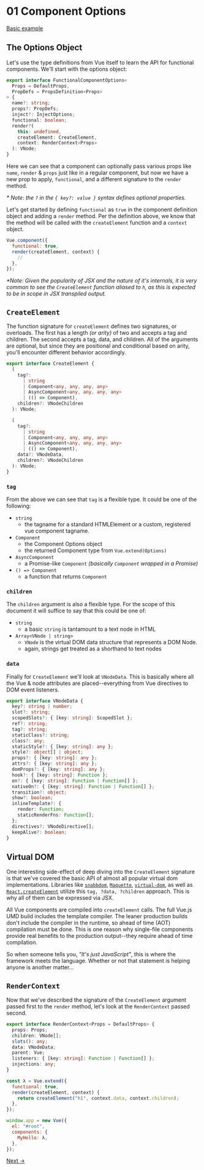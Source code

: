 # 01 Component Options

[Basic example](http://localhost:3000/01.html)

## The Options Object

Let's use the type definitions from Vue itself to learn the API for functional
components. We'll start with the options object:

```ts
export interface FunctionalComponentOptions<
  Props = DefaultProps,
  PropDefs = PropsDefinition<Props>
> {
  name?: string;
  props?: PropDefs;
  inject?: InjectOptions;
  functional: boolean;
  render?(
    this: undefined,
    createElement: CreateElement,
    context: RenderContext<Props>
  ): VNode;
}
```

Here we can see that a component can optionally pass various props like `name`,
`render` & `props` just like in a regular component, but now we have a new prop
to apply, `functional`, and a different signature to the `render` method.

_\* Note: the `?` in the `{ key?: value }` syntax defines optional properties._

Let's get started by defining `functional` as `true` in the component definition
object and adding a `render` method. Per the definition above, we know that the
method will be called with the `createElement` function and a `context` object.

```js
Vue.component({
  functional: true,
  render(createElement, context) {
    //
  },
});
```

_\*Note: Given the popularity of JSX and the nature of it's internals, it is
very common to see the `CreateElement` function aliased to `h`, as this is
expected to be in scope in JSX transpiled output._

## `CreateElement`

The function signature for `createElement` defines two signatures, or overloads.
The first has a length _(or arity)_ of two and accepts a tag and children. The
second accepts a tag, data, and children. All of the arguments are optional, but
since they are positional and conditional based on arity, you'll encounter
different behavior accordingly.

```ts
export interface CreateElement {
  (
    tag?:
      | string
      | Component<any, any, any, any>
      | AsyncComponent<any, any, any, any>
      | (() => Component),
    children?: VNodeChildren
  ): VNode;

  (
    tag?:
      | string
      | Component<any, any, any, any>
      | AsyncComponent<any, any, any, any>
      | (() => Component),
    data?: VNodeData,
    children?: VNodeChildren
  ): VNode;
}
```

### `tag`

From the above we can see that `tag` is a flexible type. It could be one of the
following:

* `string`
  * the tagname for a standard HTMLElement or a custom, registered vue component
    tagname.
* `Component`
  * the Component Options object
  * the returned Component type from `Vue.extend(Options)`
* `AsyncComponent`
  * a Promise-like `Component` _(basically `Component` wrapped in a Promise)_
* `() => Component`
  * a function that returns `Component`

### `children`

The `children` argument is also a flexible type. For the scope of this document
it will suffice to say that this could be one of:

* `string`
  * a basic `string` is tantamount to a text node in HTML
* `Array<VNode | string>`
  * `VNode` is the virtual DOM data structure that represents a DOM Node.
  * again, strings get treated as a shorthand to text nodes

### `data`

Finally for `CreateElement` we'll look at `VNodeData`. This is basically where
all the Vue & node attributes are placed--everything from Vue directives to DOM
event listeners.

```ts
export interface VNodeData {
  key?: string | number;
  slot?: string;
  scopedSlots?: { [key: string]: ScopedSlot };
  ref?: string;
  tag?: string;
  staticClass?: string;
  class?: any;
  staticStyle?: { [key: string]: any };
  style?: object[] | object;
  props?: { [key: string]: any };
  attrs?: { [key: string]: any };
  domProps?: { [key: string]: any };
  hook?: { [key: string]: Function };
  on?: { [key: string]: Function | Function[] };
  nativeOn?: { [key: string]: Function | Function[] };
  transition?: object;
  show?: boolean;
  inlineTemplate?: {
    render: Function;
    staticRenderFns: Function[];
  };
  directives?: VNodeDirective[];
  keepAlive?: boolean;
}
```

## Virtual DOM

One interesting side-effect of deep diving into the `CreateElement` signature is
that we've covered the basic API of almost all popular virtual dom
implementations. Libraries like
[`snabbdom`](https://github.com/snabbdom/snabbdom),
[`Maquette`](https://maquettejs.org/),
[`virtual-dom`](https://github.com/Matt-Esch/virtual-dom), as well as
[`React.createElement`](https://reactjs.org/docs/react-api.html#createelement)
utilize this `tag, ?data, ?children` approach. This is why all of them can be
expressed via JSX.

All Vue components are compiled into `createElement` calls. The full Vue.js UMD
build includes the template compiler. The leaner production builds don't include
the compiler in the runtime, so ahead of time (AOT) compilation must be done.
This is one reason why single-file components provide real benefits to the
production output--they require ahead of time compilation.

So when someone tells you, _"It's just JavaScript"_, this is where the framework
meets the language. Whether or not that statement is helping anyone is another
matter...

## `RenderContext`

Now that we've described the signature of the `CreateElement` argument passed
first to the `render` method, let's look at the `RenderContext` passed second.

```ts
export interface RenderContext<Props = DefaultProps> {
  props: Props;
  children: VNode[];
  slots(): any;
  data: VNodeData;
  parent: Vue;
  listeners: { [key: string]: Function | Function[] };
  injections: any;
}
```

```js
const λ = Vue.extend({
  functional: true,
  render(createElement, context) {
    return createElement("h1", context.data, context.children);
  },
});

window.app = new Vue({
  el: "#root",
  components: {
    MyHello: λ,
  },
});
```

[Next &rarr;](./example-02.md)
